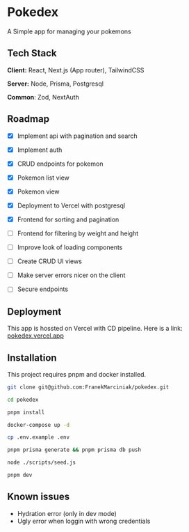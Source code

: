 
# Pokedex

A Simple app for managing your pokemons


## Tech Stack

**Client:** React, Next.js (App router), TailwindCSS

**Server:** Node, Prisma, Postgresql

**Common**: Zod, NextAuth




## Roadmap

- [x]  Implement api with pagination and search
- [x]  Implement auth
- [x]  CRUD endpoints for pokemon
- [x]  Pokemon list view
- [x]  Pokemon view
- [x]  Deployment to Vercel with postgresql
- [x]  Frontend for sorting and pagination
- [ ]  Frontend for filtering by weight and height
- [ ]  Improve look of loading components
- [ ]  Create CRUD UI views 
- [ ]  Make server errors nicer on the client
- [ ]  Secure endpoints


## Deployment

This app is hossted on Vercel with CD pipeline.
Here is a link: [pokedex.vercel.app](https://pokedex-eight-woad.vercel.app/register)

## Installation

This project requires pnpm and docker installed.

```bash
git clone git@github.com:FranekMarciniak/pokedex.git
```

```bash
cd pokedex
```

```bash
pnpm install
```

```bash
docker-compose up -d
```

```bash
cp .env.example .env
```

```bash 
pnpm prisma generate && pnpm prisma db push
```

```bash
node ./scripts/seed.js
```

```bash
pnpm dev
```

    
## Known issues

- Hydration error (only in dev mode)
- Ugly error when loggin with wrong credentials